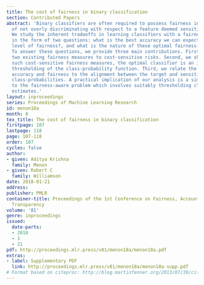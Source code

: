 ```yaml
---
title: The cost of fairness in binary classification
section: Contributed Papers
abstract: 'Binary classifiers are often required to possess fairness in the sense
  of not overly discriminating with respect to a feature deemed sensitive e.g. race.
  We study the inherent tradeoffs in learning classifiers with a fairness constraint
  in the form of two questions: what is the best accuracy we can expect for a given
  level of fairness?, and what is the nature of these optimal fairness-aware classifiers?
  To answer these questions, we provide three main contributions. First, we relate
  two existing fairness measures to cost-sensitive risks. Second, we show that for
  such cost-sensitive fairness measures, the optimal classifier is an instance-dependent
  thresholding of the class-probability function. Third, we relate the tradeoff between
  accuracy and fairness to the alignment between the target and sensitive features’
  class-probabilities. A practical implication of our analysis is a simple approach
  to the fairness-aware problem which involves suitably thresholding class-probability
  estimates.'
layout: inproceedings
series: Proceedings of Machine Learning Research
id: menon18a
month: 0
tex_title: The cost of fairness in binary classification
firstpage: 107
lastpage: 118
page: 107-118
order: 107
cycles: false
author:
- given: Aditya Krishna
  family: Menon
- given: Robert C
  family: Williamson
date: 2018-01-21
address: 
publisher: PMLR
container-title: Proceedings of the 1st Conference on Fairness, Accountability and
  Transparency
volume: '81'
genre: inproceedings
issued:
  date-parts:
  - 2018
  - 1
  - 21
pdf: http://proceedings.mlr.press/v81/menon18a/menon18a.pdf
extras:
- label: Supplementary PDF
  link: http://proceedings.mlr.press/v81/menon18a/menon18a-supp.pdf
# Format based on citeproc: http://blog.martinfenner.org/2013/07/30/citeproc-yaml-for-bibliographies/
---
```

